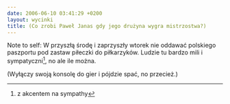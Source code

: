 ```yaml
---
date: 2006-06-10 03:41:29 +0200
layout: wycinki
title: (Co zrobi Paweł Janas gdy jego drużyna wygra mistrzostwa?)
---
```


Note to self: W przyszłą środę i zaprzyszły wtorek nie oddawać polskiego paszportu pod zastaw piłeczki do piłkarzyków. Ludzie tu bardzo mili i sympatyczni[^1], no ale ile można.

(Wyłączy swoją konsolę do gier i pójdzie spać, no przecież.)

[^1]: z akcentem na sympathy
